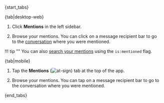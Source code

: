 {start_tabs}

{tab|desktop-web}

1. Click **Mentions** in the left sidebar.

1. Browse your mentions. You can click on a message recipient bar to go
   to the [conversation](/help/recent-conversations) where you were mentioned.

!!! tip ""
    You can also [search your mentions](/help/search-for-messages) using the
    `is:mentioned` flag.

{tab|mobile}

1. Tap the **Mentions**
   (<img src="/static/images/help/mobile-at-sign-icon.svg" alt="at-sign" class="mobile-icon"/>)
   tab at the top of the app.

1. Browse your mentions. You can tap on a message recipient bar to go
   to the conversation where you were mentioned.

{end_tabs}

